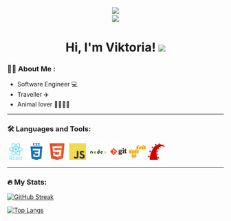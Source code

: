 <div id="header" align="center">
  <img src="https://media.giphy.com/media/k0ijJhqrUP4T2EvmJ1/giphy.gif" width="25%"/>
</div>

<div id="bagdes" align="center">
  <a href="https://www.linkedin.com/in/viktoria-czaran-4688ab284/">
    <img src="https://img.shields.io/badge/LinkedIn-blue?logo=linkedin&logoColor=white&style=for-the-badge" width="100px"/>
  </a>
</div>

<h1 align="center">
  Hi, I'm Viktoria!
  <img src="https://media.giphy.com/media/v1.Y2lkPTc5MGI3NjExeGJkZmNhejE5cjh4dzU5YTdsa2FtNWo3ZG50M2t2MGFlZ3o0aHUxYiZlcD12MV9pbnRlcm5hbF9naWZfYnlfaWQmY3Q9cw/hvRJCLFzcasrR4ia7z/giphy.gif" width="30px"/>
</h1>


### :woman_technologist: About Me :

  * Software Engineer 💻
  * Traveller ✈️
  * Animal lover 🐶🐱🐴🐰



---



### 🛠️ Languages and Tools:

<div>
    <img src="https://github.com/devicons/devicon/blob/master/icons/react/react-original-wordmark.svg" title="React" alt="React" width="40" height="40"/>&nbsp;
      <img src="https://github.com/devicons/devicon/blob/master/icons/css3/css3-plain-wordmark.svg"  title="CSS3" alt="CSS" width="40" height="40"/>&nbsp;
  <img src="https://github.com/devicons/devicon/blob/master/icons/html5/html5-original.svg" title="HTML5" alt="HTML" width="40" height="40"/>&nbsp;
  <img src="https://github.com/devicons/devicon/blob/master/icons/javascript/javascript-original.svg" title="JavaScript" alt="JavaScript" width="40" height="40"/>&nbsp;
    <img src="https://github.com/devicons/devicon/blob/master/icons/nodejs/nodejs-original-wordmark.svg" title="NodeJS" alt="NodeJS" width="40" height="40"/>&nbsp;
      <img src="https://github.com/devicons/devicon/blob/master/icons/git/git-original-wordmark.svg" title="Git" alt="Git" width="40" height="40"/>
  <img src="https://github.com/devicons/devicon/blob/master/icons/amazonwebservices/amazonwebservices-original.svg" title="AWS" alt="AWS" width="40" height="40"/>
   <img src="https://github.com/devicons/devicon/blob/master/icons/rails/rails-plain.svg" title="Rails" alt="Rails" width="40" height="40"/>
</div>


---

### 🔥 My Stats:

[![GitHub Streak](http://github-readme-streak-stats.herokuapp.com?user=vczaran&theme=radical)](https://git.io/streak-stats)

[![Top Langs](https://github-readme-stats.vercel.app/api/top-langs/?username=vczaran)](https://github.com/anuraghazra/github-readme-stats)

    
<!---
vczaran/vczaran is a ✨ special ✨ repository because its `README.md` (this file) appears on your GitHub profile.
You can click the Preview link to take a look at your changes.
--->
